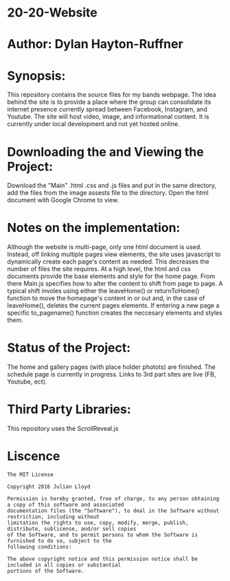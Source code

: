 # 20-20-Website
# Author: Dylan Hayton-Ruffner

# Synopsis:
  This repository contains the source files for my bands webpage. The idea behind the site is to  provide
  a place where the group can consolidate its internet presence currently spread between Facebook, Instagram,
  and Youtube. The site will host video, image, and informational content. It is currently under local
  development and not yet hosted online.
  
# Downloading the and Viewing the Project:
  Download the "Main" .html .css and .js files and put in the same directory, add the files from the image assests
  file to the directory. Open the html document with Google Chrome to view.
 
# Notes on the implementation:
  Although the website is multi-page, only one html document is used. Instead, off linking multiple pages view <a>
  elements, the site uses javascript to dynamically create each page's content as needed. This decreases the number 
  of files the site requires. At a high level, the html and css documents provide the base elements and style for
  the home page. From there Main.js specifies how to alter the content to shift from page to page. A typical shift
  involes using either the leaveHome() or returnToHome() function to move the homepage's content in or out and, in
  the case of leaveHome(), deletes the current pages elements. If entering a new page a specific to_pagename() 
  function creates the neccesary elements and styles them. 

# Status of the Project:
  The home and gallery pages (with place holder photots) are finished. The schedule page is currently in progress.
  Links to 3rd part sites are live (FB, Youtube, ect).
  
# Third Party Libraries:
  This repository uses the ScrollReveal.js
  
  # Liscence
    The MIT License

    Copyright 2016 Julian Lloyd

    Permission is hereby granted, free of charge, to any person obtaining a copy of this software and associated 
    documentation files (the "Software"), to deal in the Software without restriction, including without 
    limitation the rights to use, copy, modify, merge, publish, distribute, sublicense, and/or sell copies 
    of the Software, and to permit persons to whom the Software is furnished to do so, subject to the 
    following conditions:

    The above copyright notice and this permission notice shall be included in all copies or substantial 
    portions of the Software.
 
